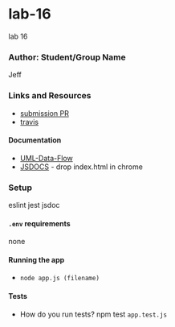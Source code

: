 # lab-16
lab 16

### Author: Student/Group Name
Jeff

### Links and Resources
* [submission PR](https://github.com/jeff-401-js/lab-16/pull/1)
* [travis](https://www.travis-ci.com/jeff-401-js/lab-16)

#### Documentation
* [UML-Data-Flow](https://photos.app.goo.gl/qS4WhuxrZUfwxbCD8)
* [JSDOCS](./docs/index.html) - drop index.html in chrome

### Setup
eslint
jest
jsdoc

#### `.env` requirements
none

#### Running the app
* `node app.js (filename)`

#### Tests
* How do you run tests?
npm test `app.test.js`
